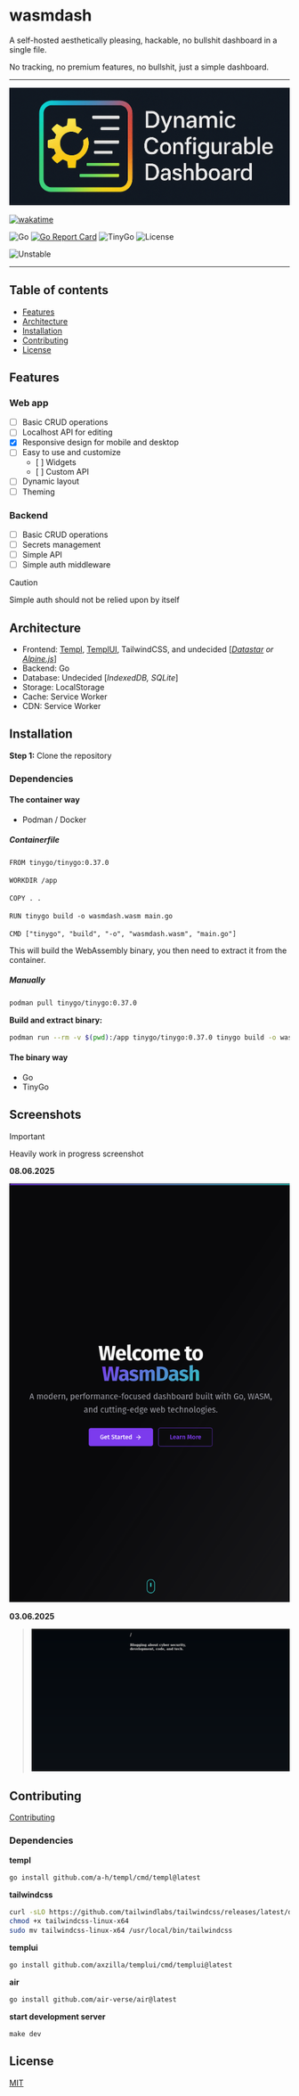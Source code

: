 # wasmdash
<!-- DatDash? -->
<!-- webassembly Digital App Services Home? -->

A self-hosted aesthetically pleasing, hackable, no bullshit dashboard in a single file.

No tracking, no premium features, no bullshit, just a simple dashboard.

---

![dashboard banner](./assets/dashboard_banner.png)

[![wakatime](https://wakatime.com/badge/github/pynezz/wasmdash.svg)](https://wakatime.com/badge/github/pynezz/wasmdash)

![Go](https://img.shields.io/badge/Go-1.24-blue) [![Go Report Card](https://goreportcard.com/badge/github.com/pynezz/wasmdash)](https://goreportcard.com/report/github.com/pynezz/wasmdash) ![TinyGo](https://img.shields.io/badge/TinyGo-0.37.0-blue) ![License](https://img.shields.io/badge/License-MIT-blue)

![Unstable](https://img.shields.io/badge/Unstable-Use%20at%20your%20own%20risk-red)

---

## Table of contents

- [Features](#features)
- [Architecture](#architecture)
- [Installation](#installation)
- [Contributing](#contributing)
- [License](#license)

## Features

### Web app

- [ ] Basic CRUD operations
- [ ] Localhost API for editing
- [x] Responsive design for mobile and desktop
- [ ] Easy to use and customize
  - [ ] Widgets
  - [ ] Custom API
- [ ] Dynamic layout
- [ ] Theming

### Backend

- [ ] Basic CRUD operations
- [ ] Secrets management
- [ ] Simple API
- [ ] Simple auth middleware

> [!CAUTION]
> Simple auth should not be relied upon by itself

## Architecture

- Frontend: [Templ](https://templ.guide), [TemplUI](https://templui.io), TailwindCSS, and undecided [*[Datastar](https://data-star.dev) or [Alpine.js](https://alpinejs.dev)*]
- Backend: Go
- Database: Undecided [*IndexedDB, SQLite*]
- Storage: LocalStorage
- Cache: Service Worker
- CDN: Service Worker

## Installation

**Step 1:** Clone the repository

### Dependencies

#### The container way

- Podman / Docker

##### Containerfile

```Containerfile
FROM tinygo/tinygo:0.37.0

WORKDIR /app

COPY . .

RUN tinygo build -o wasmdash.wasm main.go

CMD ["tinygo", "build", "-o", "wasmdash.wasm", "main.go"]
```

This will build the WebAssembly binary, you then need to extract it from the container.

##### Manually

```bash
podman pull tinygo/tinygo:0.37.0
```

**Build and extract binary:**
```bash
podman run --rm -v $(pwd):/app tinygo/tinygo:0.37.0 tinygo build -o wasmdash.wasm main.go
```

#### The binary way

- Go
- TinyGo

## Screenshots

> [!IMPORTANT]
> Heavily work in progress screenshot

**08.06.2025**

![screenshot 08.06.2025](assets/08062025.png)

**03.06.2025**

> ![screenshot 03.06.2025](assets/03062025.png)

## Contributing

[Contributing](CONTRIBUTING.md)

### Dependencies

**templ**

```sh
go install github.com/a-h/templ/cmd/templ@latest
```

**tailwindcss**

```sh
curl -sLO https://github.com/tailwindlabs/tailwindcss/releases/latest/download/tailwindcss-linux-x64
chmod +x tailwindcss-linux-x64
sudo mv tailwindcss-linux-x64 /usr/local/bin/tailwindcss
```

**templui**

```sh
go install github.com/axzilla/templui/cmd/templui@latest
```

**air**

```sh
go install github.com/air-verse/air@latest
```

**start development server**

```
make dev
```

## License

[MIT](LICENSE)
